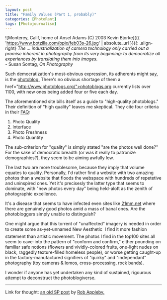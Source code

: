 ```yaml
---
layout: post
title: "Family Values (Part 1, probably)"
categories: [PhotoRant]
tags: [Photojournalism]
---
```



![Monterey, Calif, home of Ansel Adams (C) 2003 Kevin Bjorke]({{ 'https://www.botzilla.com/bpix/feb03s-26.jpg' | absolute_url }}){: .align-right}
<i>The ... industrialization of camera technology only carried out a promise inherent in photography from its very beginning: to democratize all experiences by translating them into images.</i><br>- Susan Sontag, <i>On Photography</i>

Such democratization's most-obvious expression, its adherents might say, is the <a href="http://www.photoblogs.org/">photoblog.</a> There's no obvious shortage of them &#151;a href="http://www.photoblogs.org/">photoblogs.org</a> currently lists over 1100, with new ones being added four or five each day.
<!--more-->

The aforementioned site bills itself as a guide to "high-quality photoblogs." Their definition of "high quality" leaves me skeptical. They cite four criteria in their <a href="http://www.photoblogs.org/faq/">FAQ</a>:

<ol>
<li>Photo Quality</li>
<li>Interface</li>
<li>Photo Freshness</li>
<li>Photo Quantity</li>
</ol>

The sub-criterion for "quality" is simply stated "are the photos well done?" For the sake of democratic breadth (or was it really to patronize demographics?), they seem to be aiming awfully low.

The last two are more troublesome, because they imply that volume equates to quality.  Personally, I'd rather find a website with two amazing photos than a website that floods the webspace with hundreds of repetetive and uninspired ones. Yet it's precisesly the latter type that seems to dominate, with "new photos every day" being held-aloft as the zenith of photographic excellence.

It's a disease that seems to have infected even sites like <a href="http://www.21mm.net/">21mm.net</a> where there are genuinely good photos amid a mass of banal ones. Are the photobloggers simply unable to distinguish?

One might argue that this torrent of "unaffected" imagery is needed in order to create some as-yet-unnamed New Aesthetic &#151; I find it more fashion statement than artistic movement. The photos I find in the top100 sites all seem to cave-into the pattern of "conform and confirm," either pounding on familiar safe notions (flowers and vividly-colored fruits, one-light nudes on black, raggedly texture-filled homeless people), or worse getting caught-up in the factory-manufactured signifiers of "quirky" and "independant" photography (toy cameras & lomos, cross-processing, rock bands).

I wonder if anyone has yet undertaken any kind of sustained, rigourous attempt to deconstruct the photoblogiverse.

----

Link for thought: <a href="http://topica.com/lists/streetphoto/read/message.html?mid=905425365">an old SP post</a> by <a href="http://www.robertappleby.com/">Rob Appleby.</a>

